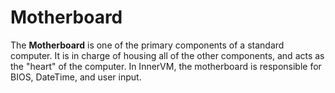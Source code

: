 # Motherboard
The **Motherboard** is one of the primary components of a standard computer. It is in charge of housing all of the other components, and acts as the "heart" of the computer. In InnerVM, the motherboard is responsible for BIOS, DateTime, and user input.